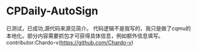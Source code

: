 # CPDaily-AutoSign
已测试，已成功,源代码来源见简介。
代码逻辑不是我写的，我只是做了cqmu的本地化。部分内容需要抓包才可获得具体信息，例如额外信息填写。
contributor:Chardo-v(https://github.com/Chardo-v)
